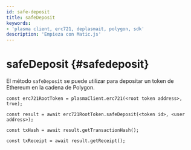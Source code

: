 ```yaml
---
id: safe-deposit
title: safeDeposit
keywords:
- 'plasma client, erc721, deplasmait, polygon, sdk'
description: 'Empieza con Matic.js'
---
```


# safeDeposit {#safedeposit}

El método `safeDeposit` se puede utilizar para depositar un token de Ethereum en la cadena de Polygon.

```
const erc721RootToken = plasmaClient.erc721(<root token address>, true);

const result = await erc721RootToken.safeDeposit(<token id>, <user address>);

const txHash = await result.getTransactionHash();

const txReceipt = await result.getReceipt();

```
